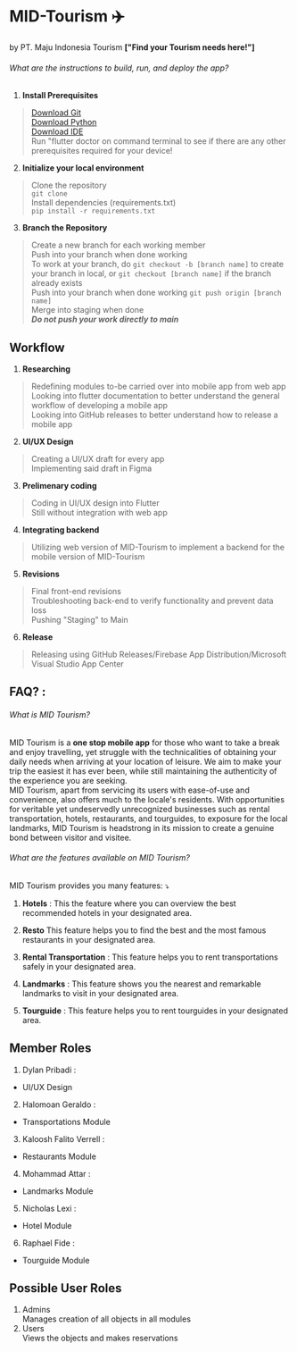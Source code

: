 MID-Tourism ✈️
==============================
by PT. Maju Indonesia Tourism **["Find your Tourism needs here!"]**

###### What are the instructions to build, run, and deploy the app?
1. **Install Prerequisites**
> [Download Git](https://git-scm.com/downloads) <br>
> [Download Python](https://www.python.org/downloads/) <br>
> [Download IDE](https://www.jetbrains.com/pycharm/promo/?source=google&medium=cpc&campaign=14122963570&term=python%20editor&gclid=CjwKCAjw7p6aBhBiEiwA83fGupTYvWpJtZpacu_aDl69BH9haCoiEb1hkr8rq6L15hpDVdDNvn7pPhoCy4cQAvD_BwE) <br>
> Run "flutter doctor on command terminal to see if there are any other prerequisites required for your device! <br>

2. **Initialize your local environment**
> Clone the repository <br>
> `git clone` <br>
> Install dependencies (requirements.txt) <br>
> `pip install -r requirements.txt` <br>

3. **Branch the Repository**
> Create a new branch for each working member <br>
> Push into your branch when done working <br>
> To work at your branch, do `git checkout -b [branch name]` to create your branch in local, or `git checkout [branch name]` if the branch already exists <br>
> Push into your branch when done working `git push origin [branch name]` <br>
> Merge into staging when done <br>
> ***Do not push your work directly to main*** <br>

## Workflow
1. **Researching**
> Redefining modules to-be carried over into mobile app from web app <br>
> Looking into flutter documentation to better understand the general workflow of developing a mobile app <br>
> Looking into GitHub releases to better understand how to release a mobile app <br>

2. **UI/UX Design**
> Creating a UI/UX draft for every app <br>
> Implementing said draft in Figma <br>

3. **Prelimenary coding**
> Coding in UI/UX design into Flutter <br>
> Still without integration with web app <br>

4. **Integrating backend**
> Utilizing web version of MID-Tourism to implement a backend for the mobile version of MID-Tourism <br>

5. **Revisions**
> Final front-end revisions <br>
> Troubleshooting back-end to verify functionality and prevent data loss <br>
> Pushing "Staging" to Main <br>

6. **Release**
> Releasing using GitHub Releases/Firebase App Distribution/Microsoft Visual Studio App Center <br>

## FAQ? :
###### What is MID Tourism?
MID Tourism is a **one stop mobile app** for those who want to take a break and enjoy travelling, yet struggle with the technicalities of obtaining your daily needs when arriving at your location of leisure. We aim to make your trip the easiest it has ever been, while still maintaining the authenticity of the experience you are seeking. <br>
MID Tourism, apart from servicing its users with ease-of-use and convenience, also offers much to the locale's residents. With opportunities for veritable  yet undeservedly unrecognized businesses such as rental transportation, hotels, restaurants, and tourguides, to exposure for the local landmarks, MID Tourism is headstrong in its mission to create a genuine bond between visitor and visitee. 

###### What are the features available on MID Tourism?
MID Tourism provides you many features: ⤵️

1. **Hotels** :
This the feature where you can overview the best recommended hotels in your designated area.

2. **Resto**
This feature helps you to find the best and the most famous restaurants in your designated area.

3. **Rental Transportation** :
This feature helps you to rent transportations safely in your designated area.

4. **Landmarks** :
This feature shows you the nearest and remarkable landmarks to visit in your designated area.

5. **Tourguide** :
This feature helps you to rent tourguides in your designated area.

## Member Roles
1. Dylan Pribadi :
- UI/UX Design

2. Halomoan Geraldo :
- Transportations Module

3. Kaloosh Falito Verrell :
- Restaurants Module

4. Mohammad Attar :
- Landmarks Module

5. Nicholas Lexi :
- Hotel Module

6. Raphael Fide :
- Tourguide Module

## Possible User Roles
1. Admins <br>
Manages creation of all objects in all modules<br>
2. Users <br>
Views the objects and makes reservations <br>
